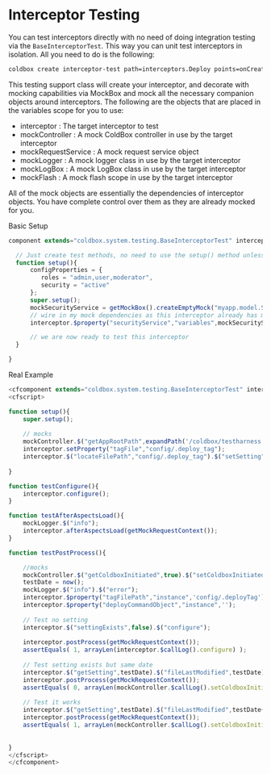 # Interceptor Testing

You can test interceptors directly with no need of doing integration testing via the `BaseInterceptorTest`. This way you can unit test interceptors in isolation. All you need to do is the following:

```bash
coldbox create interceptor-test path=interceptors.Deploy points=onCreate --open
```

This testing support class will create your interceptor, and decorate with mocking capabilities via MockBox and mock all the necessary companion objects around interceptors. The following are the objects that are placed in the variables scope for you to use:

* interceptor : The target interceptor to test
* mockController : A mock ColdBox controller in use by the target interceptor
* mockRequestService : A mock request service object
* mockLogger : A mock logger class in use by the target interceptor
* mockLogBox : A mock LogBox class in use by the target interceptor
* mockFlash : A mock flash scope in use by the target interceptor

All of the mock objects are essentially the dependencies of interceptor objects. You have complete control over them as they are already mocked for you.

Basic Setup

```js
component extends="coldbox.system.testing.BaseInterceptorTest" interceptor="myApp.interceptors.Security"{

  // Just create test methods, no need to use the setup() method unless you want to:
  function setup(){
      configProperties = {
         roles = "admin,user,moderator",
         security = "active"
      };
      super.setup();
      mockSecurityService = getMockBox().createEmptyMock("myapp.model.SecurityService");
      // wire in my mock dependencies as this interceptor already has mocking capabilities
      interceptor.$property("securityService","variables",mockSecurityService);

      // we are now ready to test this interceptor
  }

}
```
Real Example

```js
<cfcomponent extends="coldbox.system.testing.BaseInterceptorTest" interceptor="coldbox.system.interceptors.Deploy">
<cfscript>

function setup(){
	super.setup();
	
	// mocks
	mockController.$("getAppRootPath",expandPath('/coldbox/testharness'));
	interceptor.setProperty("tagFile","config/.deploy_tag");
	interceptor.$("locateFilePath","config/.deploy_tag").$("setSetting");
	
}

function testConfigure(){
	interceptor.configure();
}

function testAfterAspectsLoad(){
	mockLogger.$("info");
	interceptor.afterAspectsLoad(getMockRequestContext());
}

function testPostProcess(){

	//mocks
	mockController.$("getColdboxInitiated",true).$("setColdboxInitiated").$("setAspectsInitiated");
	testDate = now();
	mockLogger.$("info").$("error");
	interceptor.$property("tagFilePath","instance",'config/.deployTag');
	interceptor.$property("deployCommandObject","instance",'');
	
	// Test no setting
	interceptor.$("settingExists",false).$("configure");
	
	interceptor.postProcess(getMockRequestContext());
	assertEquals( 1, arrayLen(interceptor.$callLog().configure) );
	
	// Test setting exists but same date
	interceptor.$("getSetting",testDate).$("fileLastModified",testDate).$("settingExists",true);
	interceptor.postProcess(getMockRequestContext());
	assertEquals( 0, arrayLen(mockController.$callLog().setColdboxInitiated) );
	
	// Test it works
	interceptor.$("getSetting",testDate).$("fileLastModified",testDate+10).$("settingExists",true);
	interceptor.postProcess(getMockRequestContext());
	assertEquals( 1, arrayLen(mockController.$callLog().setColdboxInitiated) );
	
	
}	
</cfscript>	
</cfcomponent>
```


